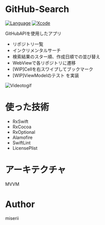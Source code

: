 # GitHub-Search
[![Language](https://img.shields.io/badge/language-Swift%205.3.2-orange.svg)](https://swift.org)
[![Xcode](https://img.shields.io/badge/Xcode-12.2-blue.svg)](https://developer.apple.com/xcode)

GitHubAPIを使用したアプリ
- リポジトリ一覧
- インクリメンタルサーチ
- 検索結果のスター順、作成日順での並び替え
- WebViewで各リポジトリに遷移
- [WIP]Cellを右スワイプしてブックマーク
- [WIP]ViewModelのテスト
を実装

![Videotogif](https://user-images.githubusercontent.com/59869820/105650304-be251880-5ef6-11eb-8535-785b3320d0fe.gif)

# 使った技術
- RxSwift
- RxCocoa
- RxOptional
- Alamofire
- SwiftLint
- LicensePlist

# アーキテクチャ
MVVM

# Author
miserii
